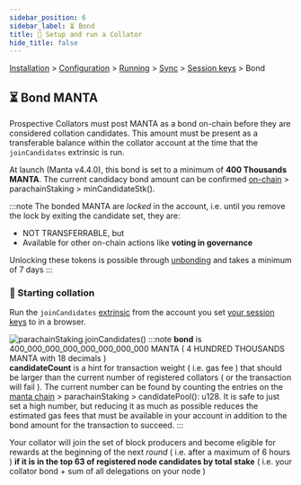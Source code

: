```yaml
---
sidebar_position: 6
sidebar_label: ⏳ Bond
title: 🚄 Setup and run a Collator
hide_title: false
---
```


[Installation](installation) > [Configuration](configuration) > [Running](running) > [Sync](sync) > [Session keys](keys) > Bond

## ⏳ Bond MANTA

Prospective Collators must post MANTA as a bond on-chain before they are considered collation candidates.
This amount must be present as a transferable balance within the collator account at the time that the `joinCandidates` extrinsic is run.

At launch (Manta v4.4.0), this bond is set to a minimum of **400 Thousands MANTA**.
The current candidacy bond amount can be confirmed [on-chain](https://polkadot.js.org/apps/?rpc=wss%3A%2F%2Fws.manta.systems%2F#/chainstate/constants) &gt; parachainStaking &gt; minCandidateStk().

:::note
The bonded MANTA are *locked* in the account, i.e. until you remove the lock by exiting the candidate set, they are:
- NOT TRANSFERRABLE, but
- Available for other on-chain actions like **voting in governance**

Unlocking these tokens is possible through [unbonding](../Unbond) and takes a minimum of 7 days
:::

### 💓 Starting collation

Run the `joinCandidates` [extrinsic](https://polkadot.js.org/apps/?rpc=wss%3A%2F%2Fws.manta.systems%2F#/extrinsics) from the account you set [your session keys](keys) to in a browser.

![parachainStaking.joinCandidates()](/img/collator-program/parachainStaking.joinCandidates-manta.png)
:::note
**bond** is 400_000_000_000_000_000_000_000 MANTA ( 4 HUNDRED THOUSANDS MANTA with 18 decimals )<br/>
**candidateCount** is a hint for transaction weight ( i.e. gas fee ) that should be larger than the current number of registered collators ( or the transaction will fail ).
The current number can be found by counting the entries on the [manta chain](https://polkadot.js.org/apps/?rpc=wss%3A%2F%2Fws.manta.systems#/chainstate/constants) &gt; parachainStaking &gt; candidatePool(): u128.
It is safe to just set a high number, but reducing it as much as possible reduces the estimated gas fees that must be available in your account in addition to the bond amount for the transaction to succeed.
:::

Your collator will join the set of block producers and become eligible for rewards at the beginning of the next *round* ( i.e. after a maximum of 6 hours ) **if it is in the top 63 of registered node candidates by total stake** ( i.e. your collator bond + sum of all delegations on your node )
